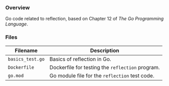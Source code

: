 ### Overview

Go code related to reflection, based on Chapter 12 of *The Go Programming Language*.

### Files

| Filename                          | Description                                      |
|-----------------------------------|--------------------------------------------------|
| `basics_test.go`                  | Basics of reflection in Go.                      |
| `Dockerfile`                      | Dockerfile for testing the `reflection` program. |
| `go.mod`                          | Go module file for the `reflection` test code.   |
